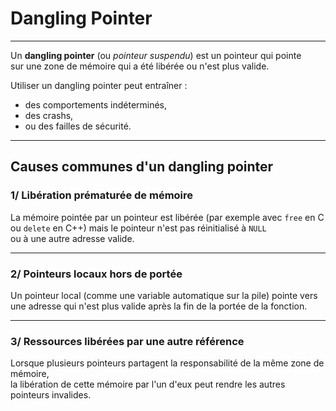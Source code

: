# Dangling Pointer
---

Un **dangling pointer** (ou *pointeur suspendu*) est un pointeur qui pointe  
sur une zone de mémoire qui a été libérée ou n'est plus valide.  

Utiliser un dangling pointer peut entraîner :  
- des comportements indéterminés,  
- des crashs,  
- ou des failles de sécurité.  

---

## Causes communes d'un dangling pointer

### 1/ Libération prématurée de mémoire

La mémoire pointée par un pointeur est libérée (par exemple avec `free` en C  
ou `delete` en C++) mais le pointeur n'est pas réinitialisé à `NULL`  
ou à une autre adresse valide.

---

### 2/ Pointeurs locaux hors de portée

Un pointeur local (comme une variable automatique sur la pile) pointe vers  
une adresse qui n'est plus valide après la fin de la portée de la fonction.

---

### 3/ Ressources libérées par une autre référence

Lorsque plusieurs pointeurs partagent la responsabilité de la même zone de mémoire,  
la libération de cette mémoire par l'un d'eux peut rendre les autres pointeurs invalides.

